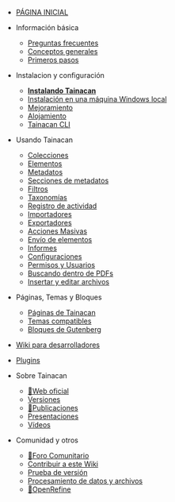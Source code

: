 - [PÁGINA INICIAL](es-mx/README.md)

- Información básica
  - [Preguntas frecuentes](es-mx/faq.md "Preguntas frecuentes sobre Tainacan - Tainacan Wiki")
  - [Conceptos generales](es-mx/general-concepts.md " Conceptos generales sobre Tainacan - Tainacan Wiki")
  - [Primeros pasos](es-mx/getting-started.md "Primeros pasos con Tainacan - Tainacan Wiki")
- Instalacion y configuración
  - [**Instalando Tainacan**](es-mx/instalacao.md "Instalando Tainacan - Tainacan Wiki")
  - [Instalación en una máquina Windows local](es-mx/xampp.md "Instalando plugin Tainacan de forma local en una computadora con Windows (sin servidor) - Tainacan Wiki")
  - [Mejoramiento](es-mx/optimization.md "Estrategias para mejoramiento del plugin Tainacan - Tainacan Wiki")
  - [Alojamiento](es-mx/hosting.md "Opciones de alojamiento del plugin Tainacan - Tainacan Wiki")
  - [Tainacan CLI](es-mx/tainacan-cli.md.md "Tainacan WP-CLI")
- Usando Tainacan
  - [Colecciones](es-mx/collections.md "Qué son y como gestionar colecciones en Tainacan - Tainacan Wiki")
  - [Elementos](es-mx/items.md "Qué son y como gestionar elementos en Tainacan  - Tainacan Wiki")
  - [Metadatos](es-mx/metadata.md "Qué son y como gestionar metadatos en Tainacan  - Tainacan Wiki")
  - [Secciones de metadatos](es-mx/metadata-sections.md "Qué son y como gestionar las secciones de metadados en Tainacan  - Tainacan Wiki")
  - [Filtros](es-mx/filters.md "Qué son y como gestionar filtros en Tainacan  - Tainacan Wiki")
  - [Taxonomías](es-mx/taxonomies.md "Qué son y como gestionar taxonomías en Tainacan  - Tainacan Wiki")
  - [Registro de actividad](es-mx/activities.md "Qué es y como usar el registro de actividades - en Tainacan  - Tainacan Wiki")
  - [Importadores](es-mx/importers.md "Qué son y como usar importadores en Tainacan - Tainacan Wiki")
  - [Exportadores](es-mx/exporters.md "Qué son y como usar exportadores en Tainacan - Tainacan Wiki")
  - [Acciones Masivas](es-mx/bulk-actions.md "Aplicando acciones masivas en Tainacan - Tainacan Wiki")
  - [Envío de elementos](es-mx/item-submission.md "Usando el recurso de envío de elementos para permitir colaboraciones públicas para la colección - Tainacan Wiki")
  - [Informes](es-mx/reports.md "Descubre la página de informes que genera estadísticas y gráficos sobre el repositorio y las colecciones - Tainacan Wiki")
  - [Configuraciones](es-mx/settings-page.md 'Una vista detallada de la página Configuración del complemento. - Tainacan Wiki')
  - [Permisos y Usuarios](es-mx/users-roles.md "Administrando permisos y roles de usuario en Tainacan - Tainacan Wiki")
  - [Buscando dentro de PDFs](es-mx/indexar-pdf.md "Realizando búsquedas dentro de PDFs mediante Tainacan - Tainacan Wiki")
  - [Insertar y editar archivos](es-mx/inserir-e-editar-arquivos.md "Inserción y edición de archivos - Tainacan Wiki")
- Páginas, Temas y Bloques
  - [Páginas de Tainacan](es-mx/tainacan-pages.md "Páginas generadas por el plugin Tainacan - Tainacan Wiki")
  - [Temas compatibles](es-mx/theme.md "Temas compatibles con Tainacan")
  - [Bloques de Gutenberg](es-mx/gutenberg-blocks.md "Los bloques de Gutenberg de Tainacan - Tainacan Wiki")
- [Wiki para desarrolladores](/es-mx/dev/README.md "Sesión de páginas para desarrolladores - Tainacan Wiki")
- [Plugins](es-mx/plugins.md "Plugins para complementar las funcionalidades de Tainacan - Tainacan Wiki")
- Sobre Tainacan
  - [:link:Web oficial](https://tainacan.org/ ":ignore")
  - [Versiones](es-mx/releases.md "Versiones lanzadas - Tainacan Wiki")
  - [:link:Publicaciones](https://pesquisa.tainacan.org// ":ignore")
  - [Presentaciones](es-mx/presentations.md "Presentaciones relacionadas con Tainacan - Tainacan Wiki")
  - [Vídeos](es-mx/videos.md "Vídeos educacionales sobre Tainacan - Tainacan Wiki")
- Comunidad y otros
  - [:link:Foro Comunitario](https://tainacan.discourse.group ":ignore")
  - [Contribuir a este Wiki](es-mx/CONTRIBUTING.md "Cómo contribuir a la Wiki de Tainacan - Tainacan Wiki")
  - [Prueba de versión](es-mx/release-testing.md "Cómo realizar pruebas de versión de Tainacan - Tainacan Wiki")
  - [Procesamiento de datos y archivos](es-mx/data-processing "Un poco sobre procesamiento de datos y archivos - Tainacan Wiki")
  - [:link:OpenRefine](http://openrefine.org/ ":ignore")
